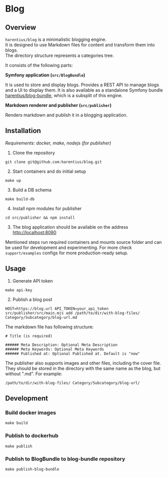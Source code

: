 # Blog

## Overview

`harentius/blog` is a minimalistic blogging engine.  
It is designed to use Markdown files for content and transform them into blogs.  
The directory structure represents a categories tree.  

It consists of the following parts:

**Symfony application (`src/BlogBundle`)**

It is used to store and display blogs.
Provides a REST API to manage blogs and a UI to display them.
It is also available as a standalone Symfony bundle [harentius/blog-bundle](https://github.com/harentius/blog-bundle),
which is a subsplit of this engine.

**Markdown renderer and publisher (`src/publisher`)**

Renders markdown and publish it in a blogging application.

## Installation
*Requirements: docker, make, nodejs (for publisher)*

1. Clone the repository

```
git clone git@github.com:harentius/blog.git
```

2. Start containers and do initial setup
```
make up
```

3. Build a DB schema
```
make build-db
```

4. Install npm modules for publisher
```
cd src/publisher && npm install
```

3. The blog application should be available on the address
[http://localhost:8080](http://localhost:8080)

Mentioned steps run required containers and mounts source folder and can be used for development and experimenting.
For more check `support/examples` configs for more production-ready setup.

## Usage

1. Generate API token
```
make api-key
```

2. Publish a blog post

```
HOST=https://blog.url API_TOKEN=your_api_token src/publisher/src/main.mjs add /path/to/dir/with-blog-files/ Category/Subcategory/blog-url.md
```

The markdown file has following structure:
```
# Title (is required)

###### Meta Description: Optional Meta Description
###### Meta Keywords: Optional Meta Keywords
###### Published at: Optional Published at. Default is "now"
```

The publisher also supports images and other files, including the cover file.
They should be stored in the directory with the same name as the blog, but without ".md".
For example:
```
/path/to/dir/with-blog-files/ Category/Subcategory/blog-url/
```

## Development

### Build docker images
```
make build
```

### Publish to dockerhub
```
make publish
```

### Publish to BlogBundle to blog-bundle repository
```
make publish-blog-bundle
```
